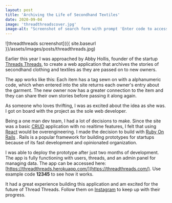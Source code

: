 ```yaml
---
layout: post
title: 'Archiving the Life of Secondhand Textiles'
date: 2020-09-04
image: 'threadthreadscover.jpg'
image-alt: "Screenshot of search form with prompt 'Enter code to access thread'"
---
```


![threadthreads screenshot]({{ site.baseurl }}/assets/images/posts/threadthreads.jpg)

Earlier this year I was approached by Abby Hollis, founder of the startup [Threads Threads](https://threadthreads.com/), to create a web application that archives the stories of secondhand clothing and textiles as they are passed on to new owners.

The app works like this: Each item has a tag sewn on with a alphanumeric code, which when entered into the site returns each owner's entry about the garment. The new owner now has a greater connection to the item and they can share their own stories before passing it along again.

As someone who loves thrifting, I was as excited about the idea as she was. I got on board with the project as the sole web developer.

Being a one man dev team, I had a lot of decisions to make. Since the site was a basic [CRUD](https://medium.com/@thorntonbrenden/whats-a-crud-app-e5a29cce03b5) application with no realtime features, I felt that using [React](https://reactjs.org/) would be overengineering. I made the decision to build with [Ruby On Rails](https://rubyonrails.org/) . Rails is a popular framework for building prototypes for startups because of its fast development and opinionated organization.

I was able to deploy the prototype after just two months of development. The app is fully functioning with users, threads, and an admin panel for managing data. The app can be accessed here: [https://threadthreads.herokuapp.com/](https://threadthreads.com/). Use example code **12345** to see how it works.

It had a great experience building this application and am excited for the future of Thread Threads. Follow them on [Instagram](https://www.instagram.com/mythreadthreads/) to keep up with their progress.

